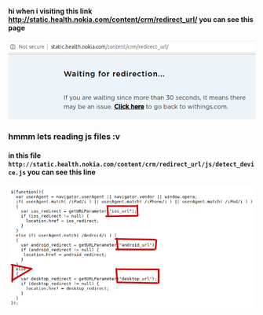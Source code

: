 #### hi when i visiting this link http://static.health.nokia.com/content/crm/redirect_url/ you can see this page
<img src='src/sc.png'>

### hmmm lets reading js files :v
#### in this file `http://static.health.nokia.com/content/crm/redirect_url/js/detect_device.js` you can see this line

<img src='src/lines.png'>

